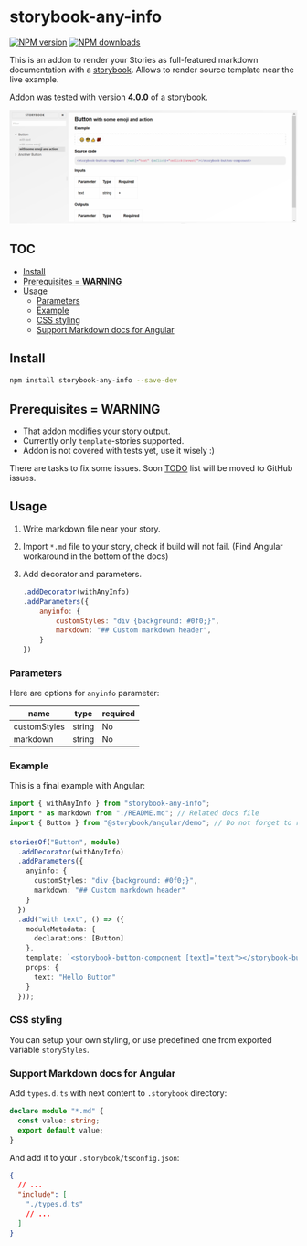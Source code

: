# storybook-any-info

[![NPM version](https://img.shields.io/npm/v/storybook-any-info.svg?style=flat)](https://www.npmjs.com/package/storybook-any-info) [![NPM downloads](https://img.shields.io/npm/dm/storybook-any-info.svg?style=flat)](https://npmjs.org/package/storybook-any-info)

This is an addon to render your Stories as full-featured markdown documentation with a [storybook][1]. Allows to render source template near the live example.

Addon was tested with version **4.0.0** of a storybook.

![screenshot.png](https://raw.githubusercontent.com/apastuhov/storybook-any-info/master/screenshot.png)

## TOC

- [Install](#install)
- [Prerequisites = **WARNING**](#prerequisites--warning)
- [Usage](#usage)
  - [Parameters](#parameters)
  - [Example](#example)
  - [CSS styling](#css-styling)
  - [Support Markdown docs for Angular](#support-markdown-docs-for-angular)

## Install

```bash
npm install storybook-any-info --save-dev
```

## Prerequisites = **WARNING**

- That addon modifies your story output.
- Currently only `template`-stories supported.
- Addon is not covered with tests yet, use it wisely :)

There are tasks to fix some issues. Soon [TODO](https://github.com/apastuhov/storybook-any-info/blob/master/TODO.md) list will be moved to GitHub issues.

## Usage

1. Write markdown file near your story.
2. Import `*.md` file to your story, check if build will not fail. (Find Angular workaround in the bottom of the docs)
3. Add decorator and parameters.

   ```js
   .addDecorator(withAnyInfo)
   .addParameters({
       anyinfo: {
           customStyles: "div {background: #0f0;}",
           markdown: "## Custom markdown header",
       }
   })
   ```

### Parameters

Here are options for `anyinfo` parameter:

| name         | type   | required |
| ------------ | ------ | -------- |
| customStyles | string | No       |
| markdown     | string | No       |

### Example

This is a final example with Angular:

```ts
import { withAnyInfo } from "storybook-any-info";
import * as markdown from "./README.md"; // Related docs file
import { Button } from "@storybook/angular/demo"; // Do not forget to replace with your component

storiesOf("Button", module)
  .addDecorator(withAnyInfo)
  .addParameters({
    anyinfo: {
      customStyles: "div {background: #0f0;}",
      markdown: "## Custom markdown header"
    }
  })
  .add("with text", () => ({
    moduleMetadata: {
      declarations: [Button]
    },
    template: `<storybook-button-component [text]="text"></storybook-button-component>`,
    props: {
      text: "Hello Button"
    }
  }));
```

### CSS styling

You can setup your own styling, or use predefined one from exported variable `storyStyles`.

### Support Markdown docs for Angular

Add `types.d.ts` with next content to `.storybook` directory:

```ts
declare module "*.md" {
  const value: string;
  export default value;
}
```

And add it to your `.storybook/tsconfig.json`:

```json
{
  // ...
  "include": [
    "./types.d.ts"
    // ...
  ]
}
```

[1]: https://github.com/storybooks/storybook
